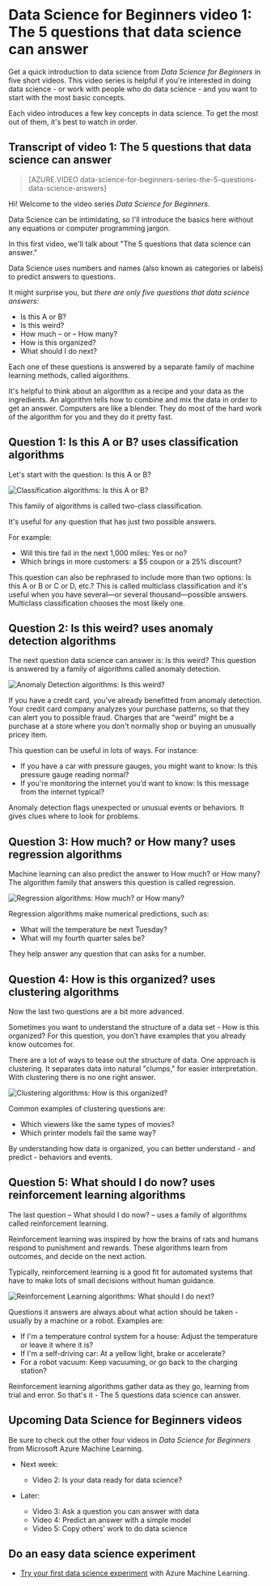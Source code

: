 <properties
   pageTitle="The 5 data science questions - Data Science for Beginners | Microsoft Azure"
   description="Get a quick introduction to data science from Data Science for Beginners, 5 short videos that start with The 5 Questions Data Science Can Answer."
   keywords="doing data science,introduction to data science,data science for beginners, types of questions,data science questions, data science algorithms"
   services="machine-learning"
   documentationCenter="na"
   authors="cjgronlund"
   manager="paulettm"
   editor="cjgronlund"/>

<tags
   ms.service="machine-learning"
   ms.devlang="na"
   ms.topic="article"
   ms.tgt_pltfrm="na"
   ms.workload="na"
   ms.date="06/23/2016"
   ms.author="cgronlun;brohrer;garye"/>

# Data Science for Beginners video 1: The 5 questions that data science can answer

Get a quick introduction to data science from *Data Science for Beginners* in five short videos. This video series is helpful if you're interested in doing data science - or work with people who do data science - and you want to start with the most basic concepts.

Each video introduces a few key concepts in data science. To get the most out of them, it's best to watch in order.

## Transcript of video 1: The 5 questions that data science can answer

> [AZURE.VIDEO data-science-for-beginners-series-the-5-questions-data-science-answers]

Hi! Welcome to the video series *Data Science for Beginners*.

Data Science can be intimidating, so I'll introduce the basics here without any equations or computer programming jargon.

In this first video, we'll talk about "The 5 questions that data science can answer."

Data Science uses numbers and names (also known as categories or labels) to predict answers to questions.

It might surprise you, but *there are only five questions that data science answers*:

  * Is this A or B?
  * Is this weird?
  * How much – or – How many?
  * How is this organized?
  * What should I do next?

  Each one of these questions is answered by a separate family of machine learning methods, called algorithms.


It's helpful to think about an algorithm as a recipe and your data as the ingredients. An algorithm tells how to combine and mix the data in order to get an answer. Computers are like a blender. They do most of the hard work of the algorithm for you and they do it pretty fast.

## Question 1: Is this A or B? uses classification algorithms

Let's start with the question: Is this A or B?

![Classification algorithms: Is this A or B?](./media/machine-learning-data-science-for-beginners-the-5-questions-data-science-answers/machine-learning-data-science-classification-algorithms.png)

This family of algorithms is called two-class classification.

It's useful for any question that has just two possible answers.

For example:

  *	Will this tire fail in the next 1,000 miles: Yes or no?
  *	Which brings in more customers: a $5 coupon or a 25% discount?

This question can also be rephrased to include more than two options: Is this A or B or C or D, etc.?  This is called multiclass classification and it's useful when you have several—or several thousand—possible answers. Multiclass classification chooses the most likely one.

## Question 2: Is this weird? uses anomaly detection algorithms

The next question data science can answer is: Is this weird? This question is answered by a family of algorithms called anomaly detection.

![Anomaly Detection algorithms: Is this weird?](./media/machine-learning-data-science-for-beginners-the-5-questions-data-science-answers/machine-learning-data-science-anomaly-detection-algorithms.png)


If you have a credit card, you’ve already benefitted from anomaly detection. Your credit card company analyzes your purchase patterns, so that they can alert you to possible fraud. Charges that are "weird" might be a purchase at a store where you don't normally shop or buying an unusually pricey item.

This question can be useful in lots of ways. For instance:

  *	If you have a car with pressure gauges, you might want to know: Is this pressure gauge reading normal?
  *	If you're monitoring the internet you’d want to know: Is this message from the internet typical?

Anomaly detection flags unexpected or unusual events or behaviors. It gives clues where to look for problems.



## Question 3: How much? or How many? uses regression algorithms

Machine learning can also predict the answer to How much? or How many? The algorithm family that answers this question is called regression.

![Regression algorithms: How much? or How many?](./media/machine-learning-data-science-for-beginners-the-5-questions-data-science-answers/machine-learning-data-science-regression-algorithms.png)


Regression algorithms make numerical predictions, such as:

  *	What will the temperature be next Tuesday?  
  *	What will my fourth quarter sales be?

They help answer any question that can asks for a number.

## Question 4: How is this organized? uses clustering algorithms

Now the last two questions are a bit more advanced.

Sometimes you want to understand the structure of a data set - How is this organized? For this question, you don’t have examples that you already know outcomes for.

There are a lot of ways to tease out the structure of data. One approach is clustering. It separates data into natural "clumps," for easier interpretation. With clustering there is no one right answer.

![Clustering algorithms: How is this organized?](./media/machine-learning-data-science-for-beginners-the-5-questions-data-science-answers/machine-learning-data-science-clustering-algorithms.png)

Common examples of clustering questions are:

  *	Which viewers like the same types of movies?
  *	Which printer models fail the same way?

By understanding how data is organized, you can better understand - and predict - behaviors and events.  

## Question 5: What should I do now? uses reinforcement learning algorithms

The last question – What should I do now? – uses a family of algorithms called reinforcement learning.

Reinforcement learning was inspired by how the brains of rats and humans respond to punishment and rewards. These algorithms learn from outcomes, and decide on the next action.

Typically, reinforcement learning is a good fit for automated systems that have to make lots of small decisions without human guidance.

![Reinforcement Learning algorithms: What should I do next?](./media/machine-learning-data-science-for-beginners-the-5-questions-data-science-answers/machine-learning-data-science-reinforcement-learning-algorithms.png)

Questions it answers are always about what action should be taken - usually by a machine or a robot. Examples are:

  *	If I'm a temperature control system for a house: Adjust the temperature or leave it where it is?  
  *	If I'm a self-driving car: At a yellow light, brake or accelerate?  
  *	For a robot vacuum: Keep vacuuming, or go back to the charging station?

Reinforcement learning algorithms gather data as they go, learning from trial and error.
So that's it - The 5 questions data science can answer.


## Upcoming Data Science for Beginners videos

Be sure to check out the other four videos in *Data Science for Beginners* from Microsoft Azure Machine Learning.

  * Next week:
      * Video 2: Is your data ready for data science?

  * Later:  
      * Video 3: Ask a question you can answer with data      
      * Video 4: Predict an answer with a simple model      
      * Video 5: Copy others' work to do data science

## Do an easy data science experiment

  * [Try your first data science experiment](machine-learning-create-experiment.md) with Azure Machine Learning.

